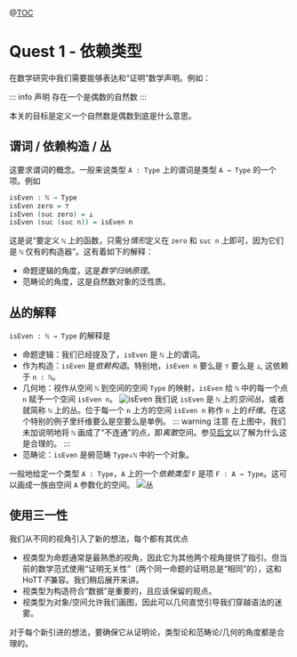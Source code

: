 @[TOC](依赖类型)

# Quest 1 - 依赖类型

<!--
```agda
module Trinitarianism.Quest1 where

open import Cubical.Core.Everything public
open import Cubical.Data.Unit public renaming (Unit to ⊤)
open import Cubical.Data.Empty public using (⊥)
open import Cubical.Data.Nat public hiding (isEven)
```
-->

在数学研究中我们需要能够表达和“证明”数学声明。例如：

::: info 声明
存在一个是偶数的自然数
:::

本关的目标是定义一个自然数是偶数到底是什么意思。

## 谓词 / 依赖构造 / 丛

这要求谓词的概念。一般来说类型 `A : Type` 上的谓词是类型 `A → Type` 的一个项。例如

```agda
isEven : ℕ → Type
isEven zero = ⊤
isEven (suc zero) = ⊥
isEven (suc (suc n)) = isEven n
```

这是说“要定义 `ℕ` 上的函数，只需分*情形*定义在 `zero` 和 `suc n` 上即可，因为它们是 `ℕ` 仅有的构造器”。这有着如下的解释：
- 命题逻辑的角度，这是*数学归纳原理*。
- 范畴论的角度，这是自然数对象的泛性质。

## 丛的解释

`isEven : ℕ → Type` 的解释是
- 命题逻辑：我们已经提及了，`isEven` 是 `ℕ` 上的谓词。
- 作为构造：`isEven` 是*依赖构造*。特别地，`isEven n` 要么是 `⊤` 要么是 `⊥`, 这依赖于 `n : ℕ`。
- 几何地：视作从空间 `ℕ` 到空间的空间 `Type` 的映射，`isEven` 给 `ℕ` 中的每一个点 `n` 赋予一个空间 `isEven n`。
![isEven](https://thehottgameguide.readthedocs.io/en/latest/_images/isEven.png)
我们说 `isEven` 是 `ℕ` 上的*空间丛*，或者就简称 `ℕ` 上的丛。位于每一个 `n` 上方的空间 `isEven n` 称作 `n` 上的*纤维*。在这个特别的例子里纤维要么是空要么是单例。
    ::: warning 注意
    在上图中，我们未加说明地将 `ℕ` 画成了“不连通”的点，即*离散*空间。参见[后文]()以了解为什么这是合理的。
    :::
- 范畴论：`isEven` 是俯范畴 `Type↓ℕ` 中的一个对象。

一般地给定一个类型 `A : Type`，`A` 上的一个*依赖类型* `F` 是项 `F : A → Type`。这可以画成一族由空间 `A` 参数化的空间。
![丛](https://thehottgameguide.readthedocs.io/en/latest/_images/generalBundle.png)

## 使用三一性

我们从不同的视角引入了新的想法，每个都有其优点
- 视类型为命题通常是最熟悉的视角，因此它为其他两个视角提供了指引。但当前的数学范式使用“证明无关性”（两个同一命题的证明总是“相同”的），这和HoTT*不*兼容。我们稍后展开来讲。
- 视类型为构造符合“数据”是重要的，且应该保留的观点。
- 视类型为对象/空间允许我们画图，因此可以几何直觉引导我们穿越语法的迷雾。

对于每个新引进的想法，要确保它从证明论，类型论和范畴论/几何的角度都是合理的。
